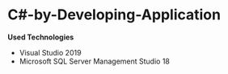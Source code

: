 # C#-by-Developing-Application
**Used Technologies**

* Visual Studio 2019
* Microsoft SQL Server Management Studio 18
